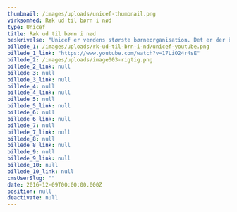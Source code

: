 ```yaml
---
thumbnail: /images/uploads/unicef-thumbnail.png
virksomhed: Ræk ud til børn i nød
type: Unicef
title: Ræk ud til børn i nød
beskrivelse: "Unicef er verdens største børneorganisation. Det er der bare alt for få danskere, der ved. Faktisk ved de fleste danskere ikke engang, at Unicef hjælper børn – og det skal der laves om på. Ydermere skulle Unicef fremstå som den verdensleder, de er. En leder, der hjælper børn ud af fattigdom, og viser vejen – sammen med alle dem, der hjælper ved at donere.\n\nDet blev til en film der iscenesætter budskabet om, hvor nemt det efterhånden er at række ud til børn i nød i sammenspil med key visuals der fortæller historien i sin enkle form, og bruges på tværs af platforme. Flere eksekveringer på den nye platform rulles ud i løbet af 2016 og 2017.\n\n"
billede_1: /images/uploads/rk-ud-til-brn-i-nd/unicef-youtube.png
billede_1_link: "https://www.youtube.com/watch?v=17LiO24r4sE"
billede_2: /images/uploads/image003-rigtig.png
billede_2_link: null
billede_3: null
billede_3_link: null
billede_4: null
billede_4_link: null
billede_5: null
billede_5_link: null
billede_6: null
billede_6_link: null
billede_7: null
billede_7_link: null
billede_8: null
billede_8_link: null
billede_9: null
billede_9_link: null
billede_10: null
billede_10_link: null
cmsUserSlug: ""
date: 2016-12-09T00:00:00.000Z
position: null
deactivate: null
---
```


